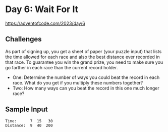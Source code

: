 # Day 6: Wait For It

https://adventofcode.com/2023/day/6

## Challenges
As part of signing up, you get a sheet of paper (your puzzle input) that lists the time allowed for each race and also the best distance ever recorded in that race. To guarantee you win the grand prize, you need to make sure you go farther in each race than the current record holder.

* One: Determine the number of ways you could beat the record in each race. What do you get if you multiply these numbers together?
* Two: How many ways can you beat the record in this one much longer race?

## Sample Input
```
Time:      7  15   30
Distance:  9  40  200
```

